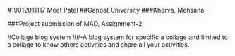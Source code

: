 #19012011117 Meet Patel
##Ganpat University
###Kherva, Mehsana

###Project submission of MAD, Assignment-2

#Collage blog system
##-A blog system for specific a collage and limited to a collage to know others activities and share all your activities.
